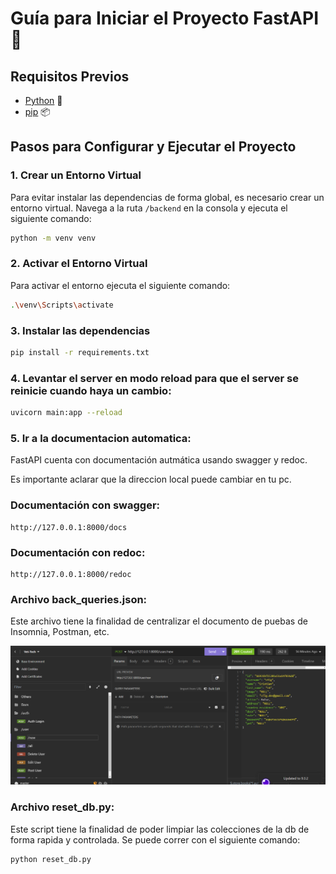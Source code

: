 # Guía para Iniciar el Proyecto FastAPI 🚀

## Requisitos Previos

- [Python](https://www.python.org/) 🐍
- [pip](https://pip.pypa.io/en/stable/) 📦

## Pasos para Configurar y Ejecutar el Proyecto

### 1. Crear un Entorno Virtual

Para evitar instalar las dependencias de forma global, es necesario crear un entorno virtual. Navega a la ruta `/backend` en la consola y ejecuta el siguiente comando:

```bash
python -m venv venv
```

### 2. Activar el Entorno Virtual

Para activar el entorno ejecuta el siguiente comando:

```bash
.\venv\Scripts\activate
```

### 3. Instalar las dependencias

```bash
pip install -r requirements.txt
```

### 4. Levantar el server en modo reload para que el server se reinicie cuando haya un cambio:

```bash
uvicorn main:app --reload
```

### 5. Ir a la documentacion automatica:

FastAPI cuenta con documentación autmática usando swagger y redoc.

Es importante aclarar que la direccion local puede cambiar en tu pc.

### Documentación con swagger:

```
http://127.0.0.1:8000/docs
```

### Documentación con redoc:

```
http://127.0.0.1:8000/redoc
```

### Archivo back_queries.json:

Este archivo tiene la finalidad de centralizar el documento de puebas de Insomnia, Postman, etc.

![Insomnia](image.png)

### Archivo reset_db.py:

Este script tiene la finalidad de poder limpiar las colecciones de la db de forma rapida y controlada.
Se puede correr con el siguiente comando:

```bash
python reset_db.py
```
